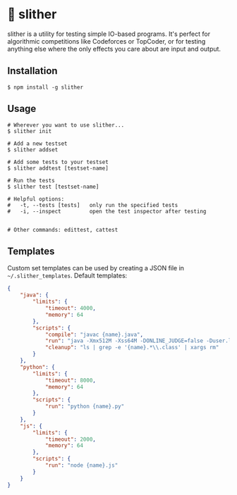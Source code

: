 # 🐍 slither

slither is a utility for testing simple IO-based programs.  It's perfect for algorithmic competitions like Codeforces or TopCoder, or for testing anything else where the only effects you care about are input and output.

## Installation

```
$ npm install -g slither
```

## Usage

```
# Wherever you want to use slither...
$ slither init

# Add a new testset
$ slither addset

# Add some tests to your testset
$ slither addtest [testset-name]

# Run the tests
$ slither test [testset-name]

# Helpful options:
#   -t, --tests [tests]   only run the specified tests
#   -i, --inspect         open the test inspector after testing


# Other commands: edittest, cattest
```

## Templates

Custom set templates can be used by creating a JSON file in `~/.slither_templates`.  Default templates:

```json
{
	"java": {
		"limits": {
			"timeout": 4000,
			"memory": 64
		},
		"scripts": {
			"compile": "javac {name}.java",
			"run": "java -Xmx512M -Xss64M -DONLINE_JUDGE=false -Duser.language=en -Duser.region=US -Duser.variant=US {name}",
			"cleanup": "ls | grep -e '{name}.*\\.class' | xargs rm"
		}
	},
	"python": {
		"limits": {
			"timeout": 8000,
			"memory": 64
		},
		"scripts": {
			"run": "python {name}.py"
		}
	},
	"js": {
		"limits": {
			"timeout": 2000,
			"memory": 64
		},
		"scripts": {
			"run": "node {name}.js"
		}
	}
}
```